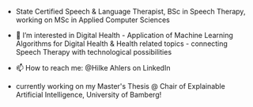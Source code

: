 - State Certified Speech & Language Therapist, BSc in Speech Therapy, working on MSc in Applied Computer Sciences
- 👀 I’m interested in Digital Health - Application of Machine Learning Algorithms for Digital Health & Health related topics - connecting Speech Therapy with technological possibilities
- 📫 How to reach me: @Hilke Ahlers on LinkedIn

- currently working on my Master's Thesis @ Chair of Explainable Artificial Intelligence, University of Bamberg!
<!---
ahlershilke/ahlershilke is a ✨ special ✨ repository because its `README.md` (this file) appears on your GitHub profile.
You can click the Preview link to take a look at your changes.
--->
